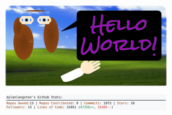 <!-- 
Version 2.0.35
Built Sun Jun 02 2024 05:05:14 GMT+0000 (Coordinated Universal Time)
-->

<h1 align="center">
  <a href="./src/ReadMe.md" title="Click to View Source">
    <picture width="100%" alt="Dylan">
      <source media="(prefers-color-scheme: dark)" srcset="dylan-dark.svg?version=2.0.35">
      <img src="dylan-light.svg?version=2.0.35" alt="Dylan">
    </picture>
  </a>
</h1>

<div align="center">
  <picture width="100%" alt="Profile Info and Stats">
    <source media="(prefers-color-scheme: dark)" srcset="stats-dark.svg?version=2.0.35">
    <img src="stats-light.svg?version=2.0.35" alt="Profile Info and Stats">
  </picture>
</div>
